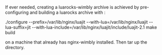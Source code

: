 
If ever needed, creating a luarocks-wimbly archive is achieved by pre-configuring and building a luarocks archive with :

  ./configure --prefix=/var/lib/nginx/luajit --with-lua=/var/lib/nginx/luajit --lua-suffix=jit --with-lua-include=/var/lib/nginx/luajit/include/luajit-2.1
  make build

on a machine that already has nginx-wimbly installed. Then tar up the directory.
